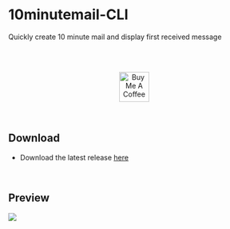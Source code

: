 # 10minutemail-CLI
Quickly create 10 minute mail and display first received message

<br>  
<br>  

<p align="center">
  <a href="http://bit.ly/BuyMeACoffee-GitHub" target="_blank">
    <img src="https://cdn.buymeacoffee.com/buttons/v2/default-yellow.png" alt="Buy Me A Coffee" height="60px">
  </a>  
</p>

<br>  

## Download
- Download the latest release [here](https://bit.ly/3sp6eOo)

<br>

## Preview
<p align="">
  <img width="auto" height="auto" src="https://user-images.githubusercontent.com/25122875/155861475-0bf10bdd-47bb-4214-aa81-b7f945357e6e.png">
</p>